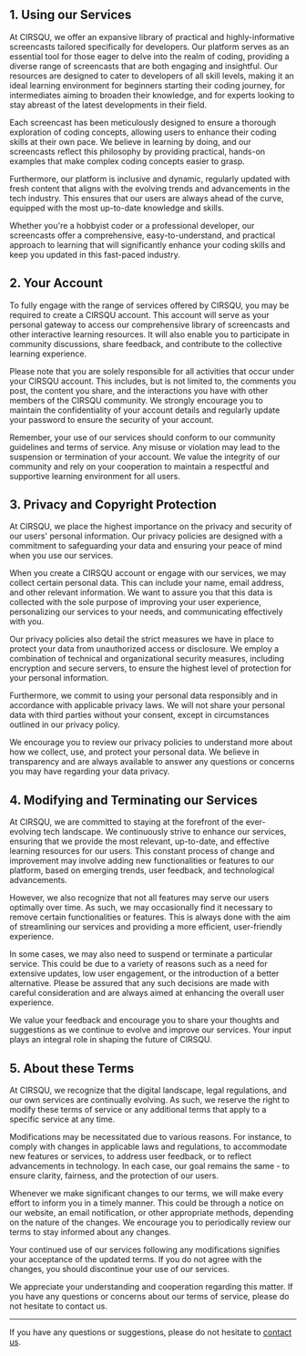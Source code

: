## 1. Using our Services

At CIRSQU, we offer an expansive library of practical and highly-informative screencasts tailored specifically for developers. Our platform serves as an essential tool for those eager to delve into the realm of coding, providing a diverse range of screencasts that are both engaging and insightful. Our resources are designed to cater to developers of all skill levels, making it an ideal learning environment for beginners starting their coding journey, for intermediates aiming to broaden their knowledge, and for experts looking to stay abreast of the latest developments in their field.

Each screencast has been meticulously designed to ensure a thorough exploration of coding concepts, allowing users to enhance their coding skills at their own pace. We believe in learning by doing, and our screencasts reflect this philosophy by providing practical, hands-on examples that make complex coding concepts easier to grasp.

Furthermore, our platform is inclusive and dynamic, regularly updated with fresh content that aligns with the evolving trends and advancements in the tech industry. This ensures that our users are always ahead of the curve, equipped with the most up-to-date knowledge and skills.

Whether you're a hobbyist coder or a professional developer, our screencasts offer a comprehensive, easy-to-understand, and practical approach to learning that will significantly enhance your coding skills and keep you updated in this fast-paced industry.

## 2. Your Account

To fully engage with the range of services offered by CIRSQU, you may be required to create a CIRSQU account. This account will serve as your personal gateway to access our comprehensive library of screencasts and other interactive learning resources. It will also enable you to participate in community discussions, share feedback, and contribute to the collective learning experience.

Please note that you are solely responsible for all activities that occur under your CIRSQU account. This includes, but is not limited to, the comments you post, the content you share, and the interactions you have with other members of the CIRSQU community. We strongly encourage you to maintain the confidentiality of your account details and regularly update your password to ensure the security of your account.

Remember, your use of our services should conform to our community guidelines and terms of service. Any misuse or violation may lead to the suspension or termination of your account. We value the integrity of our community and rely on your cooperation to maintain a respectful and supportive learning environment for all users.

## 3. Privacy and Copyright Protection

At CIRSQU, we place the highest importance on the privacy and security of our users' personal information. Our privacy policies are designed with a commitment to safeguarding your data and ensuring your peace of mind when you use our services.

When you create a CIRSQU account or engage with our services, we may collect certain personal data. This can include your name, email address, and other relevant information. We want to assure you that this data is collected with the sole purpose of improving your user experience, personalizing our services to your needs, and communicating effectively with you.

Our privacy policies also detail the strict measures we have in place to protect your data from unauthorized access or disclosure. We employ a combination of technical and organizational security measures, including encryption and secure servers, to ensure the highest level of protection for your personal information.

Furthermore, we commit to using your personal data responsibly and in accordance with applicable privacy laws. We will not share your personal data with third parties without your consent, except in circumstances outlined in our privacy policy.

We encourage you to review our privacy policies to understand more about how we collect, use, and protect your personal data. We believe in transparency and are always available to answer any questions or concerns you may have regarding your data privacy.

## 4. Modifying and Terminating our Services

At CIRSQU, we are committed to staying at the forefront of the ever-evolving tech landscape. We continuously strive to enhance our services, ensuring that we provide the most relevant, up-to-date, and effective learning resources for our users. This constant process of change and improvement may involve adding new functionalities or features to our platform, based on emerging trends, user feedback, and technological advancements.

However, we also recognize that not all features may serve our users optimally over time. As such, we may occasionally find it necessary to remove certain functionalities or features. This is always done with the aim of streamlining our services and providing a more efficient, user-friendly experience.

In some cases, we may also need to suspend or terminate a particular service. This could be due to a variety of reasons such as a need for extensive updates, low user engagement, or the introduction of a better alternative. Please be assured that any such decisions are made with careful consideration and are always aimed at enhancing the overall user experience.

We value your feedback and encourage you to share your thoughts and suggestions as we continue to evolve and improve our services. Your input plays an integral role in shaping the future of CIRSQU.

## 5. About these Terms

At CIRSQU, we recognize that the digital landscape, legal regulations, and our own services are continually evolving. As such, we reserve the right to modify these terms of service or any additional terms that apply to a specific service at any time.

Modifications may be necessitated due to various reasons. For instance, to comply with changes in applicable laws and regulations, to accommodate new features or services, to address user feedback, or to reflect advancements in technology. In each case, our goal remains the same - to ensure clarity, fairness, and the protection of our users.

Whenever we make significant changes to our terms, we will make every effort to inform you in a timely manner. This could be through a notice on our website, an email notification, or other appropriate methods, depending on the nature of the changes. We encourage you to periodically review our terms to stay informed about any changes.

Your continued use of our services following any modifications signifies your acceptance of the updated terms. If you do not agree with the changes, you should discontinue your use of our services.

We appreciate your understanding and cooperation regarding this matter. If you have any questions or concerns about our terms of service, please do not hesitate to contact us.

---

If you have any questions or suggestions, please do not hesitate to [contact us](mailto:me@dedeard.my.id).
